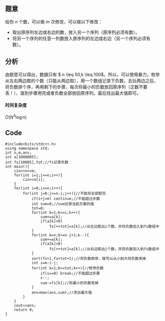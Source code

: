## 题意
给你 $n$ 个数，可以做 $m$ 次修改，可以做以下修改：

+ 取出原序列左边或右边的数，放入另一个序列（原序列必须有数）。
+ 将另一个序列的任意一列数放入原序列的左边或右边（另一个序列必须有数）。

## 分析
由题意可以得出，数据只有 $ n \leq 50,k \leq 100$。所以，可以使用暴力，枚举从左右两边取的个数（只能从两边取），用一个数组记录下负数，去玩两边之后，将负数排个序，再用剩下的步骤，每次将最小的负数放回原序列（正数不要丢！），直到步骤用完或者负数全部放回原序列。最后找出最大值即可。

#### 时间复杂度
$O(N^3\log n)$

## Code
```
#include<bits/stdc++.h>
using namespace std;
int n,m,ans;
int a[1000005];
int fs[10005],tot;//fs记录负数
int main(){
	cin>>n>>m;
	for(int i=1;i<=n;i++){
		cin>>a[i];
	}
	for(int i=0;i<=n;i++){
		for(int j=0;j<=n-i;j++){//不能将全部取完
			if(i+j>m) continue;//不能超过步数
			int sum=0;//sum记录当前方案的值
			tot=0;
			for(int k=1;k<=i;k++){
				sum+=a[k];
				if(a[k]<0)
					fs[++tot]=a[k];//从左边取出i个数，并将负数加入到fs数组中
			}
			for(int k=n;k>=n-j+1;k--){
				sum+=a[k];
				if(a[k]<0)
					fs[++tot]=a[k];//从右边取出j个数，并将负数加入到fs数组中
			}
			sort(fs+1,fs+tot+1);//将负数排序，就可以从小到大将负数丢掉
			int s=m-i-j;
			for(int k=1;k<=tot;k++){//枚举负数
				if(s==0) break;//不能超过步骤
				s--;
				sum-=fs[k];//将最小的负数丢掉
			}
			ans=max(ans,sum);//求出最大值
		}
	}
	cout<<ans;
	return 0;
}
```